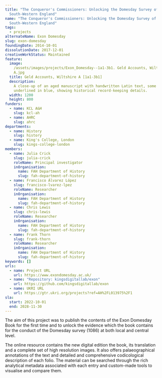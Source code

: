 ```yaml
---
title: "The Conqueror's Commissioners: Unlocking the Domesday Survey of
  South-Western England"
name: "The Conqueror's Commissioners: Unlocking the Domesday Survey of
  South-Western England"
tags:
  - projects
alternateName: Exon Domesday
slug: exon-domesday
foundingDate: 2014-10-01
dissolutionDate: 2017-12-01
creativeWorkStatus: Maintained
feature:
  image:
    /assets/images/projects/Exon_Domesday--1a1-3b1. Geld Accounts, Wiltshire
    A.jpg
  title: Geld Accounts, Wiltshire A [1a1-3b1]
  description:
    A close-up of an aged manuscript with handwritten Latin text, some
    underlined in blue, showing historical record-keeping details.
  width: 1200
  height: 800
funders:
  - name: KCL A&H
    slug: kcl-ah
  - name: AHRC
    slug: ahrc
departments:
  - name: History
    slug: history
  - name: King's College, London
    slug: kings-college-london
members:
  - name: Julia Crick
    slug: julia-crick
    roleName: Principal investigator
    inOrganisation:
      name: FAH Department of History
      slug: fah-department-of-history
  - name: Francisco Álvarez López
    slug: francisco-lvarez-lpez
    roleName: Researcher
    inOrganisation:
      name: FAH Department of History
      slug: fah-department-of-history
  - name: Chris Lewis
    slug: chris-lewis
    roleName: Researcher
    inOrganisation:
      name: FAH Department of History
      slug: fah-department-of-history
  - name: Frank Thorn
    slug: frank-thorn
    roleName: Researcher
    inOrganisation:
      name: FAH Department of History
      slug: fah-department-of-history
keywords: []
urls:
  - name: Project URL
    url: https://www.exondomesday.ac.uk/
  - name: "Repository: kingsdigitallab/exon"
    url: https://github.com/kingsdigitallab/exon
  - name: UKRI URL
    url: https://gtr.ukri.org/projects?ref=AH%2FL013975%2F1
sla:
  start: 2022-10-01
  end: 2028-11-30
---
```


The aim of this project was to publish the contents of the Exon Domesday Book for the first time and to unlock the evidence which the book contains for the conduct of the Domesday survey (1086) at both local and central level.

The online resource contains the new digital edition the book, its translation and a complete set of high resolution images. It also offers palaeographical annotations of the text and detailed and comprehensive codicological description of each folio. The material can be searched through the rich analytical metadata associated with each entry and custom-made tools to visualise and compare them.
